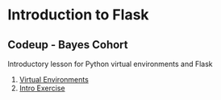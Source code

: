 # Introduction to Flask
## Codeup - Bayes Cohort

Introductory lesson for Python virtual environments and Flask

1. [Virtual Environments](https://github.com/kjeliasen/flask_intro/blob/master/virtual_environments.md)
1. [Intro Exercise](https://github.com/kjeliasen/flask_intro/blob/master/IntroExercise.md)